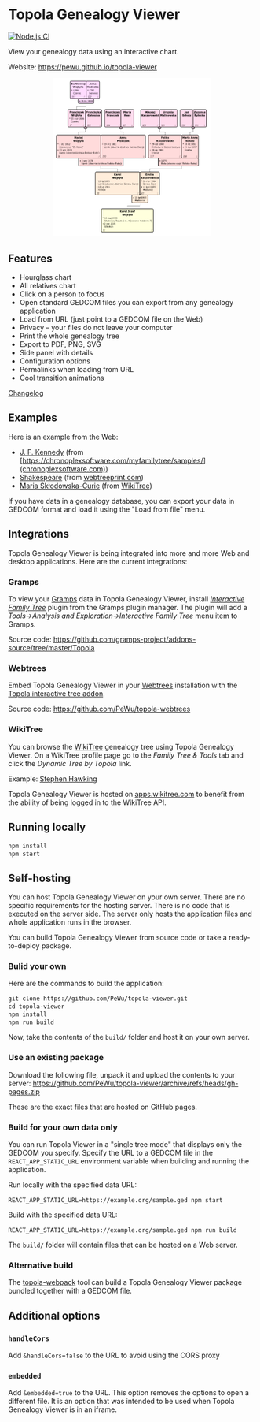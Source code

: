 # Topola Genealogy Viewer

[![Node.js CI](https://github.com/PeWu/topola-viewer/actions/workflows/node.js.yml/badge.svg)](https://github.com/PeWu/topola-viewer/actions/workflows/node.js.yml)

View your genealogy data using an interactive chart.

Website: https://pewu.github.io/topola-viewer

<p align="center">
  <a href="https://pewu.github.io/topola-viewer/#/view?url=http%3A%2F%2Fgenpol.com%2Fmodule-Downloads-prep_hand_out-lid-32.html">
    <img src="screenshot.png" width="320" alt="screenshot">
  </a>
</p>

## Features
* Hourglass chart
* All relatives chart
* Click on a person to focus
* Open standard GEDCOM files you can export from any genealogy application
* Load from URL (just point to a GEDCOM file on the Web)
* Privacy – your files do not leave your computer
* Print the whole genealogy tree
* Export to PDF, PNG, SVG
* Side panel with details
* Configuration options
* Permalinks when loading from URL
* Cool transition animations

[Changelog](CHANGELOG.md)

## Examples

Here is an example from the Web:

* [J. F. Kennedy](https://pewu.github.io/topola-viewer/#/view?url=https%3A%2F%2Fchronoplexsoftware.com%2Fmyfamilytree%2Fsamples%2FThe%2520Kennedy%2520Family.gdz) (from [https://chronoplexsoftware.com/myfamilytree/samples/](chronoplexsoftware.com))
* [Shakespeare](https://pewu.github.io/topola-viewer/#/view?url=https%3A%2F%2Fwebtreeprint.com%2Ftp_downloader.php%3Fpath%3Dfamous_gedcoms%2Fshakespeare.ged%26file%3Dshakespeare.ged) (from [webtreeprint.com](https://webtreeprint.com/tp_famous_gedcoms.php))
* [Maria Skłodowska-Curie](https://pewu.github.io/topola-viewer/#/view?indi=Sk%C5%82odowska-2&source=wikitree) (from [WikiTree](https://www.wikitree.com/wiki/Sk%C5%82odowska-2))

If you have data in a genealogy database, you can export your data in GEDCOM format and load it using the "Load from file" menu.

## Integrations

Topola Genealogy Viewer is being integrated into more and more Web and desktop applications.
Here are the current integrations:

### Gramps

To view your [Gramps](https://gramps-project.org/) data in Topola Genealogy Viewer,
install [*Interactive Family Tree*](https://gramps-project.org/wiki/index.php/Interactive_Family_Tree)
plugin from the Gramps plugin manager. The plugin will add a
*Tools->Analysis and Exploration->Interactive Family Tree* menu item to Gramps.

Source code: https://github.com/gramps-project/addons-source/tree/master/Topola

### Webtrees

Embed Topola Genealogy Viewer in your [Webtrees](https://www.webtrees.net/) installation with the
[Topola interactive tree addon](https://webtrees.net/download/modules#simple-auto-login---by-fanningert---20---website).

Source code: https://github.com/PeWu/topola-webtrees

### WikiTree

You can browse the [WikiTree](https://www.wikitree.com/) genealogy tree using Topola Genealogy Viewer.
On a WikiTree profile page go to the *Family Tree & Tools* tab and click the *Dynamic Tree by Topola* link.

Example:
[Stephen Hawking](https://apps.wikitree.com/apps/wiech13/topola-viewer/#/view?source=wikitree&standalone=false&indi=Hawking-7)

Topola Genealogy Viewer is hosted on [apps.wikitree.com](https://apps.wikitree.com/apps/wiech13/topola-viewer)
to benefit from the ability of being logged in to the WikiTree API.

## Running locally

```
npm install
npm start
```

## Self-hosting

You can host Topola Genealogy Viewer on your own server. There are no specific requirements for the hosting server. There is no code that is executed on the server side. The server only hosts the application files and whole application runs in the browser.

You can build Topola Genealogy Viewer from source code or take a ready-to-deploy package.

### Bulid your own

Here are the commands to build the application:
```
git clone https://github.com/PeWu/topola-viewer.git
cd topola-viewer
npm install
npm run build
```
Now, take the contents of the `build/` folder and host it on your own server.

### Use an existing package

Download the following file, unpack it and upload the contents to your server:
https://github.com/PeWu/topola-viewer/archive/refs/heads/gh-pages.zip

These are the exact files that are hosted on GitHub pages.

### Build for your own data only

You can run Topola Viewer in a "single tree mode" that displays only the GEDCOM you specify. Specify the URL to a GEDCOM file in the `REACT_APP_STATIC_URL` environment variable when building and running the application.

Run locally with the specified data URL:
```
REACT_APP_STATIC_URL=https://example.org/sample.ged npm start
```

Build with the specified data URL:
```
REACT_APP_STATIC_URL=https://example.org/sample.ged npm run build
```
The `build/` folder will contain files that can be hosted on a Web server.

### Alternative build

The [topola-webpack](https://github.com/develancer/topola-webpack) tool can build a Topola Genealogy Viewer package bundled together with a GEDCOM file.

## Additional options

### `handleCors`

Add `&handleCors=false` to the URL to avoid using the CORS proxy

### `embedded`

Add `&embedded=true` to the URL. This option removes the options to open a different file. It is an option that was intended to be used when Topola Genealogy Viewer is in an iframe.
